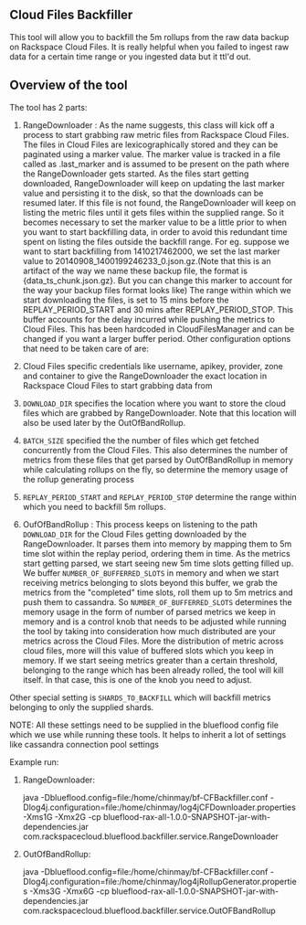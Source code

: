 ## Cloud Files Backfiller

This tool will allow you to backfill the 5m rollups from the raw data backup on Rackspace Cloud Files. It is really helpful when you failed to ingest raw data for a certain time
range or you ingested data but it ttl'd out.

## Overview of the tool

The tool has 2 parts:

1. RangeDownloader : As the name suggests, this class will kick off a process to start grabbing raw metric files from Rackspace Cloud Files. The files in Cloud Files are lexicographically
stored and they can be paginated using a marker value. The marker value is tracked in a file called as .last_marker and is assumed to be present on the path where the RangeDownloader
gets started. As the files start getting downloaded, RangeDownloader will keep on updating the last marker value and persisting it to the disk, so that the downloads can be resumed later.
If this file is not found, the RangeDownloader will keep on listing the metric files until it gets files within the supplied range. So it becomes necessary to set the marker value to be a little
prior to when you want to start backfilling data, in order to avoid this redundant time spent on listing the files outside the backfill range. For eg. suppose we want to start backfilling from
1410217462000, we set the last marker value to 20140908_1400199246233_0.json.gz.(Note that this is an artifact of the way we name these backup file, the format is {data_ts_chunk.json.gz}. But
you can change this marker to account for the way your backup files format looks like)
The range within which we start downloading the files, is set to 15 mins before the REPLAY_PERIOD_START and 30 mins after REPLAY_PERIOD_STOP. This buffer accounts for the delay incurred while pushing
the metrics to Cloud Files. This has been hardcoded in CloudFilesManager and can be changed if you want a larger buffer period.
Other configuration options that need to be taken care of are:

  1. Cloud Files specific credentials like username, apikey, provider, zone and container to give the RangeDownloader the exact          location in Rackspace Cloud Files to start grabbing data from
  2. `DOWNLOAD_DIR` specifies the location where you want to store the cloud files which are grabbed by RangeDownloader. Note that       this location will also be used later by the OutOfBandRollup.
  3. `BATCH_SIZE` specified the the number of files which get fetched concurrently from the Cloud Files. This also determines the        number of metrics from these files that get parsed by OutOfBandRollup
     in memory while calculating rollups on the fly, so determine the memory usage of the rollup generating process
  4. `REPLAY_PERIOD_START` and `REPLAY_PERIOD_STOP` determine the range within which you need to backfill 5m rollups.

2. OufOfBandRollup : This process keeps on listening to the path `DOWNLOAD_DIR` for the Cloud Files getting downloaded by the RangeDownloader. It parses them into memory by mapping them to 5m time slot within the replay period, ordering them in time. As the metrics start getting parsed, we start seeing new 5m time slots getting filled up. We buffer `NUMBER_OF_BUFFERRED_SLOTS`
in memory and when we start receiving metrics belonging to slots beyond this buffer, we grab the metrics from the "completed" time slots, roll them up to 5m metrics and push them to cassandra. So `NUMBER_OF_BUFFERRED_SLOTS` determines the memory usage in the form of number of parsed metrics we keep in memory and is a control knob that needs to be adjusted while running the tool by taking into consideration how much distributed are your metrics across the Cloud Files. More the distribution of metric across cloud files, more will this value of buffered slots which you keep in memory. If we start seeing metrics greater than a certain threshold, belonging to the range which has been already rolled, the tool will kill itself. In that case, this is one of the knob you need to adjust.


Other special setting is `SHARDS_TO_BACKFILL` which will backfill metrics belonging to only the supplied shards.

NOTE: All these settings need to be supplied in the blueflood config file which we use while running these tools. It helps to inherit a lot of settings like cassandra connection pool settings

Example run:

1. RangeDownloader:

   java -Dblueflood.config=file:/home/chinmay/bf-CFBackfiller.conf -Dlog4j.configuration=file:/home/chinmay/log4jCFDownloader.properties -Xms1G -Xmx2G -cp blueflood-rax-all-1.0.0-SNAPSHOT-jar-with-dependencies.jar com.rackspacecloud.blueflood.backfiller.service.RangeDownloader

2. OutOfBandRollup:

   java -Dblueflood.config=file:/home/chinmay/bf-CFBackfiller.conf -Dlog4j.configuration=file:/home/chinmay/log4jRollupGenerator.properties -Xms3G -Xmx6G -cp blueflood-rax-all-1.0.0-SNAPSHOT-jar-with-dependencies.jar com.rackspacecloud.blueflood.backfiller.service.OutOFBandRollup

